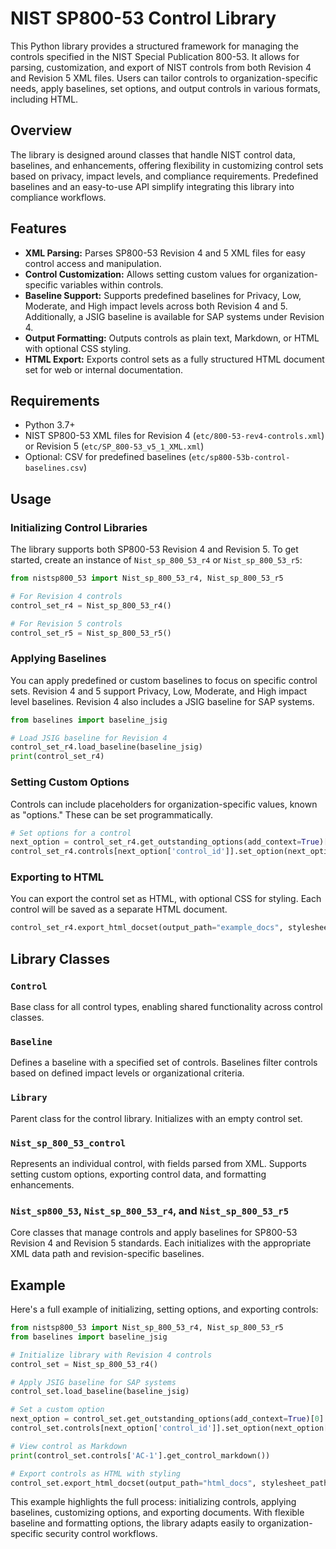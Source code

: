 # NIST SP800-53 Control Library

This Python library provides a structured framework for managing the controls specified in the NIST Special Publication 800-53. It allows for parsing, customization, and export of NIST controls from both Revision 4 and Revision 5 XML files. Users can tailor controls to organization-specific needs, apply baselines, set options, and output controls in various formats, including HTML.

## Overview

The library is designed around classes that handle NIST control data, baselines, and enhancements, offering flexibility in customizing control sets based on privacy, impact levels, and compliance requirements. Predefined baselines and an easy-to-use API simplify integrating this library into compliance workflows.

## Features

- **XML Parsing:** Parses SP800-53 Revision 4 and 5 XML files for easy control access and manipulation.
- **Control Customization:** Allows setting custom values for organization-specific variables within controls.
- **Baseline Support:** Supports predefined baselines for Privacy, Low, Moderate, and High impact levels across both Revision 4 and 5. Additionally, a JSIG baseline is available for SAP systems under Revision 4.
- **Output Formatting:** Outputs controls as plain text, Markdown, or HTML with optional CSS styling.
- **HTML Export:** Exports control sets as a fully structured HTML document set for web or internal documentation.

## Requirements

- Python 3.7+
- NIST SP800-53 XML files for Revision 4 (`etc/800-53-rev4-controls.xml`) or Revision 5 (`etc/SP_800-53_v5_1_XML.xml`)
- Optional: CSV for predefined baselines (`etc/sp800-53b-control-baselines.csv`)

## Usage

### Initializing Control Libraries

The library supports both SP800-53 Revision 4 and Revision 5. To get started, create an instance of `Nist_sp_800_53_r4` or `Nist_sp_800_53_r5`:

```python
from nistsp800_53 import Nist_sp_800_53_r4, Nist_sp_800_53_r5

# For Revision 4 controls
control_set_r4 = Nist_sp_800_53_r4()

# For Revision 5 controls
control_set_r5 = Nist_sp_800_53_r5()
```

### Applying Baselines

You can apply predefined or custom baselines to focus on specific control sets. Revision 4 and 5 support Privacy, Low, Moderate, and High impact level baselines. Revision 4 also includes a JSIG baseline for SAP systems.

```python
from baselines import baseline_jsig

# Load JSIG baseline for Revision 4
control_set_r4.load_baseline(baseline_jsig)
print(control_set_r4)
```

### Setting Custom Options

Controls can include placeholders for organization-specific values, known as "options." These can be set programmatically.

```python
# Set options for a control
next_option = control_set_r4.get_outstanding_options(add_context=True)[0]
control_set_r4.controls[next_option['control_id']].set_option(next_option['id'], "Custom Value")
```

### Exporting to HTML

You can export the control set as HTML, with optional CSS for styling. Each control will be saved as a separate HTML document.

```python
control_set_r4.export_html_docset(output_path="example_docs", stylesheet_path="styles.css")
```

## Library Classes

### `Control`

Base class for all control types, enabling shared functionality across control classes.

### `Baseline`

Defines a baseline with a specified set of controls. Baselines filter controls based on defined impact levels or organizational criteria.

### `Library`

Parent class for the control library. Initializes with an empty control set.

### `Nist_sp_800_53_control`

Represents an individual control, with fields parsed from XML. Supports setting custom options, exporting control data, and formatting enhancements.

### `Nist_sp800_53`, `Nist_sp_800_53_r4`, and `Nist_sp_800_53_r5`

Core classes that manage controls and apply baselines for SP800-53 Revision 4 and Revision 5 standards. Each initializes with the appropriate XML data path and revision-specific baselines.

## Example

Here's a full example of initializing, setting options, and exporting controls:

```python
from nistsp800_53 import Nist_sp_800_53_r4, Nist_sp_800_53_r5
from baselines import baseline_jsig

# Initialize library with Revision 4 controls
control_set = Nist_sp_800_53_r4()

# Apply JSIG baseline for SAP systems
control_set.load_baseline(baseline_jsig)

# Set a custom option
next_option = control_set.get_outstanding_options(add_context=True)[0]
control_set.controls[next_option['control_id']].set_option(next_option['id'], "Custom Value")

# View control as Markdown
print(control_set.controls['AC-1'].get_control_markdown())

# Export controls as HTML with styling
control_set.export_html_docset(output_path="html_docs", stylesheet_path="styles.css")
```

This example highlights the full process: initializing controls, applying baselines, customizing options, and exporting documents. With flexible baseline and formatting options, the library adapts easily to organization-specific security control workflows.
